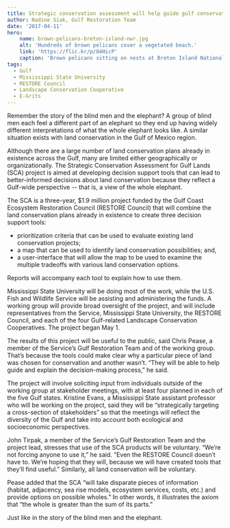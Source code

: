 ```yaml
---
title: Strategic conservation assessment will help guide gulf conservation
author: Nadine Siak, Gulf Restoration Team
date: '2017-04-11'
hero:
    name: brown-pelicans-breton-island-nwr.jpg
    alt: 'Hundreds of brown pelicans cover a vegetated beach.'
    link: 'https://flic.kr/p/84HicP'
    caption: 'Brown pelicans sitting on nests at Breton Island National Wildlife Refuge. Photo by Greg Thompson, USFWS.'
tags:
  - Gulf
  - Mississippi State University
  - RESTORE Council
  - Landscape Conservation Cooperative
  - E-Grits
---
```


Remember the story of the blind men and the elephant? A group of blind men each feel a different part of an elephant so they end up having widely different interpretations of what the whole elephant looks like. A similar situation exists with land conservation in the Gulf of Mexico region. 

Although there are a large number of land conservation plans already in existence across the Gulf, many are limited either geographically or organizationally. The Strategic Conservation Assessment for Gulf Lands (SCA) project is aimed at developing decision support tools that can lead to better-informed decisions about land conservation because they reflect a Gulf-wide perspective -- that is, a view of the whole elephant.

The SCA is a three-year, $1.9 million project funded by the Gulf Coast Ecosystem Restoration Council (RESTORE Council) that will combine the land conservation plans already in existence to create three decision support tools:

  - prioritization criteria that can be used to evaluate existing land conservation projects; 
  - a map that can be used to identify land conservation possibilities; and,
  - a user-interface that will allow the map to be used to examine the multiple tradeoffs with various land conservation options. 

Reports will accompany each tool to explain how to use them.

Mississippi State University will be doing most of the work, while the U.S. Fish and Wildlife Service will be assisting and administering the funds. A working group will provide broad oversight of the project, and will include representatives from the Service, Mississippi State University, the RESTORE Council, and each of the four Gulf-related Landscape Conservation Cooperatives. The project began May 1.

The results of this project will be useful to the public, said Chris Pease, a member of the Service’s Gulf Restoration Team and of the working group. That’s because the tools could make clear why a particular piece of land was chosen for conservation and another wasn’t. “They will be able to help guide and explain the decision-making process,” he said.

The project will involve soliciting input from individuals outside of the working group at stakeholder meetings, with at least four planned in each of the five Gulf states. Kristine Evans, a Mississippi State assistant professor who will be working on the project, said they will be “strategically targeting a cross-section of stakeholders” so that the meetings will reflect the diversity of the Gulf and take into account both ecological and socioeconomic perspectives. 

John Tirpak, a member of the Service’s Gulf Restoration Team and the project lead, stresses that use of the SCA products will be voluntary. “We’re not forcing anyone to use it,” he said. ”Even the RESTORE Council doesn’t have to. We’re hoping that they will, because we will have created tools that they’ll find useful.” Similarly, all land conservation will be voluntary.

Pease added that the SCA “will take disparate pieces of information (habitat, adjacency, sea rise models, ecosystem services, costs, etc.) and provide options on possible wholes.” In other words, it illustrates the axiom that “the whole is greater than the sum of its parts.”  

Just like in the story of the blind men and the elephant. 
